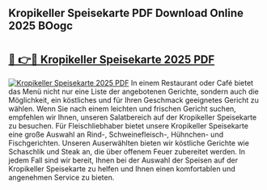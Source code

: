 ## Kropikeller Speisekarte PDF Download Online 2025 BOogc

# <h2><a href="http://gc5e06j.nevu.top/?p=Kropikeller+Speisekarte">🔗 👉🔴 Kropikeller Speisekarte 2025 PDF</a></h2>

[![Kropikeller Speisekarte 2025 PDF](https://i.imgur.com/dBaPXMq.png)](http://gc5e06j.nevu.top/?p=Kropikeller+Speisekarte)
In einem Restaurant oder Café bietet das Menü nicht nur eine Liste der angebotenen Gerichte, sondern auch die Möglichkeit, ein köstliches und für Ihren Geschmack geeignetes Gericht zu wählen. Wenn Sie nach einem leichten und frischen Gericht suchen, empfehlen wir Ihnen, unseren Salatbereich auf der Kropikeller Speisekarte zu besuchen. Für Fleischliebhaber bietet unsere Kropikeller Speisekarte eine große Auswahl an Rind-, Schweinefleisch-, Hühnchen- und Fischgerichten. Unseren Auserwählten bieten wir köstliche Gerichte wie Schaschlik und Steak an, die über offenem Feuer zubereitet werden. In jedem Fall sind wir bereit, Ihnen bei der Auswahl der Speisen auf der Kropikeller Speisekarte zu helfen und Ihnen einen komfortablen und angenehmen Service zu bieten.
